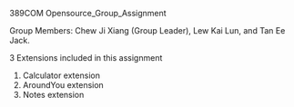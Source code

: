 389COM Opensource_Group_Assignment 

Group Members:  Chew Ji Xiang (Group Leader), Lew Kai Lun, and Tan Ee Jack. 

3 Extensions included in this assignment
1. Calculator extension
2. AroundYou extension
3. Notes extension 
